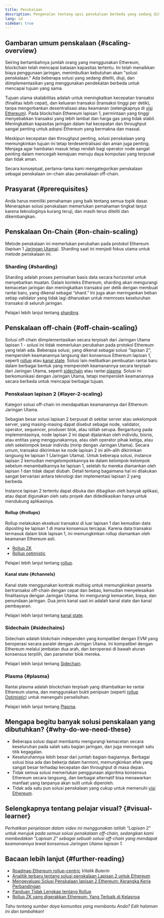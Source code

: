```yaml
---
title: Penskalaan
description: Pengenalan tentang opsi penskalaan berbeda yang sedang dikembangkan saat ini oleh komunitas Ethereum.
lang: id
sidebar: true
---
```


## Gambaran umum penskalaan {#scaling-overview}

Seiring bertambahnya jumlah orang yang menggunakan Ethereum, blockchain telah mencapai batasan kapasitas tertentu. Ini telah menaikkan biaya penggunaan jaringan, menimbulkan kebutuhan akan "solusi penskalaan." Ada beberapa solusi yang sedang diteliti, diuji, dan diimplementasikan yang menggunakan pendekatan berbeda untuk mencapai tujuan yang sama.

Tujuan utama skalabilitas adalah untuk meningkatkan kecepatan transaksi (finalitas lebih cepat), dan keluaran transaksi (transaksi tinggi per detik), tanpa mengorbankan desentralisasi atau keamanan (selengkapnya di [visi Ethereum](/upgrades/vision/)). Pada blockchain Ethereum lapisan 1, permintaan yang tinggi menyebabkan transaksi yang lebih lambat dan harga gas yang tidak stabil. Meningkatkan kapasitas jaringan dalam hal kecepatan dan throughput sangat penting untuk adopsi Ethereum yang bermakna dan massal.

Meskipun kecepatan dan throughput penting, solusi penskalaan yang memungkinkan tujuan ini tetap terdesentralisasi dan aman juga penting. Menjaga agar hambatan masuk tetap rendah bagi operator node sangat penting dalam mencegah kemajuan menuju daya komputasi yang terpusat dan tidak aman.

Secara konseptual, pertama-tama kami mengategorikan penskalaan sebagai penskalaan on-chain atau penskalaan off-chain.

## Prasyarat {#prerequisites}

Anda harus memiliki pemahaman yang baik tentang semua topik dasar. Menerapkan solusi penskalaan memerlukan pemahaman tingkat lanjut karena teknologinya kurang teruji, dan masih terus diteliti dan dikembangkan.

## Penskalaan On-Chain {#on-chain-scaling}

Metode penskalaan ini memerlukan perubahan pada protokol Ethereum (lapisan 1 [Jaringan Utama](/glossary/#mainnet)). Sharding saat ini menjadi fokus utama untuk metode penskalaan ini.

### Sharding {#sharding}

Sharding adalah proses pemisahan basis data secara horizontal untuk menyebarkan muatan. Dalam konteks Ethereum, sharding akan mengurangi kemacetan jaringan dan meningkatkan transaksi per detik dengan membuat rantai baru, yang dikenal sebagai “shard.” Ini juga akan meringankan beban setiap validator yang tidak lagi diharuskan untuk memroses keseluruhan transaksi di seluruh jaringan.

Pelajari lebih lanjut tentang [sharding](/upgrades/shard-chains/).

## Penskalaan off-chain {#off-chain-scaling}

Solusi off-chain diimplementasikan secara terpisah dari Jaringan Utama lapisan 1 - solusi ini tidak memerlukan perubahan pada protokol Ethereum yang telah ada. Beberapa solusi, yang dikenal sebagai solusi "lapisan 2", memperoleh keamanannya langsung dari konsensus Ethereum lapisan 1, seperti [rollup](/developers/docs/scaling/layer-2-rollups/) atau [kanal state](/developers/docs/scaling/state-channels/). Solusi lain melibatkan pembuatan rantai baru dalam berbagai bentuk yang memperoleh keamanannya secara terpisah dari Jaringan Utama, seperti [sidechain](#sidechains) atau rantai [plasma](#plasma). Solusi ini berkomunikasi dengan Jaringan Utama, tetapi memperoleh keamanannya secara berbeda untuk mencapai berbagai tujuan.

### Penskalaan lapisan 2 {#layer-2-scaling}

Kategori solusi off-chain ini mendapatkan keamanannya dari Ethereum Jaringan Utama.

Sebagian besar solusi lapisan 2 berpusat di sekitar server atau sekelompok server, yang masing-masing dapat disebut sebagai node, validator, operator, sequencer, produser blok, atau istilah serupa. Bergantung pada implementasinya, node lapisan 2 ini dapat dijalankan oleh individu, bisnis, atau entitas yang menggunakannya, atau oleh operator pihak ketiga, atau oleh sekelompok besar individu (mirip dengan Jaringan Utama). Secara umum, transaksi dikirimkan ke node lapisan 2 ini alih-alih dikirimkan langsung ke lapisan 1 (Jaringan Utama). Untuk beberapa solusi, instance lapisan 2 kemudian mengelompokkannya ke dalam kelompok-kelompok sebelum menambatkannya ke lapisan 1, setelah itu mereka diamankan oleh lapisan 1 dan tidak dapat diubah. Detail tentang bagaimana hal ini dilakukan sangat bervariasi antara teknologi dan implementasi lapisan 2 yang berbeda.

Instance lapisan 2 tertentu dapat dibuka dan dibagikan oleh banyak aplikasi, atau dapat digunakan oleh satu proyek dan didedikasikan hanya untuk mendukung aplikasinya.

#### Rollup {#rollups}

Rollup melakukan eksekusi transaksi di luar lapisan 1 dan kemudian data diposting ke lapisan 1 di mana konsensus tercapai. Karena data transaksi termasuk dalam blok lapisan 1, ini memungkinkan rollup diamankan oleh keamanan Ethereum asli.

- [Rollup ZK](/developers/docs/scaling/layer-2-rollups/#zk-rollups)
- [Rollup optimistic](/developers/docs/scaling/layer-2-rollups/#optimistic-rollups)

Pelajari lebih lanjut tentang [rollup](/developers/docs/scaling/layer-2-rollups/).

#### Kanal state {#channels}

Kanal state menggunakan kontrak multisig untuk memungkinkan peserta bertransaksi off-chain dengan cepat dan bebas, kemudian menyelesaikan finalitasnya dengan Jaringan Utama. Ini mengurangi kemacetan, biaya, dan penundaan jaringan. Dua jenis kanal saat ini adalah kanal state dan kanal pembayaran.

Pelajari lebih lanjut tentang [kanal state](/developers/docs/scaling/state-channels/).

### Sidechain {#sidechains}

Sidechain adalah blokchain independen yang kompatibel dengan EVM yang beroperasi secara paralel dengan Jaringan Utama. Ini kompatibel dengan Ethereum melalui jembatan dua arah, dan beroperasi di bawah aturan konsensus terpilih, dan parameter blok mereka.

Pelajari lebih lanjut tentang [Sidechain](/developers/docs/scaling/sidechains/).

### Plasma {#plasma}

Rantai plasma adalah blockchain terpisah yang ditambatkan ke rantai Ethereum utama, dan menggunakan bukti penipuan (seperti [rollup Optimistic](/developers/docs/scaling/layer-2-rollups/#optimistic-rollups)) untuk menengahi perselisihan.

Pelajari lebih lanjut tentang [Plasma](/developers/docs/scaling/plasma/).

## Mengapa begitu banyak solusi penskalaan yang dibutuhkan? {#why-do-we-need-these}

- Beberapa solusi dapat membantu mengurangi kemacetan secara keseluruhan pada salah satu bagian jaringan, dan juga mencegah satu titik kegagalan.
- Keseluruhannya lebih besar dari jumlah bagian-bagiannya. Berbagai solusi bisa ada dan bekerja dalam harmoni, memungkinkan efek yang sangat besar terhadap kecepatan dan throughput di masa depan.
- Tidak semua solusi memerlukan penggunaan algoritma konsensus Ethereum secara langsung, dan berbagai alternatif bisa menawarkan manfaat yang tanpanya akan sulit untuk diperoleh.
- Tidak ada satu pun solusi penskalaan yang cukup untuk memenuhi [visi Ethereum](/upgrades/vision/).

## Selengkapnya tentang pelajar visual? {#visual-learner}

<YouTube id="BgCgauWVTs0" />

_Perhatikan penjelasan dalam video ini menggunakan istilah "Lapisan 2" untuk merujuk pada semua solusi penskalaan off-chain, sedangkan kami membedakan "Lapisan 2" sebagai sebuah solusi off-chain yang mendapat keamanannya lewat konsensus Jaringan Utama lapisan 1._

## Bacaan lebih lanjut {#further-reading}

- [Roadmap Ethereum rollup-centric](https://ethereum-magicians.org/t/a-rollup-centric-ethereum-roadmap/4698) _Vitalik Buterin_
- [Analitik terbaru tentang solusi penskalaan Lapisan 2 untuk Ethereum](https://www.l2beat.com/)
- [Mengevaluasi Solusi Penskalaan lapisan 2 Ethereum: Kerangka Kerja Perbandingan](https://medium.com/matter-labs/evaluating-ethereum-l2-scaling-solutions-a-comparison-framework-b6b2f410f955)
- [Panduan Tidak Lengkap tentang Rollup](https://vitalik.ca/general/2021/01/05/rollup.html)
- [Rollup ZK yang digerakkan Ethereum: Yang Terbaik di Kelasnya](https://hackmd.io/@canti/rkUT0BD8K)

_Tahu tentang sumber daya komunitas yang membantu Anda? Edit halaman ini dan tambahkan!_
